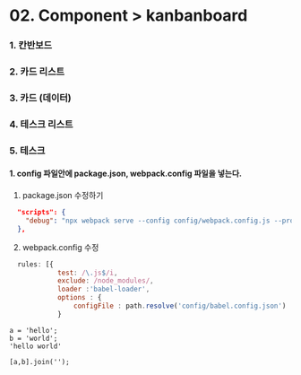 # 02. Component > kanbanboard

### 1. 칸반보드
### 2. 카드 리스트
### 3. 카드 (데이터)
### 4. 테스크 리스트
### 5. 테스크



#### 1. config 파일안에 package.json, webpack.config 파일을 넣는다.

1) package.json 수정하기

```json
  "scripts": {
    "debug": "npx webpack serve --config config/webpack.config.js --progress --mode development --env"
  },
```

2) webpack.config 수정

```javascript
  rules: [{
            test: /\.js$/i,
            exclude: /node_modules/,
            loader :'babel-loader',
            options : {
                configFile : path.resolve('config/babel.config.json')
            }

```

















    a = 'hello';
    b = 'world';
    'hello world'

    [a,b].join('');

